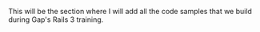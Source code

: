 This will be the section where I will add all the code samples that we build during Gap's Rails 3 training.